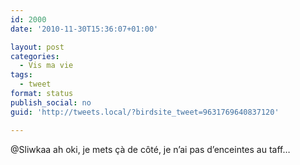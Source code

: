 ```yaml
---
id: 2000
date: '2010-11-30T15:36:07+01:00'

layout: post
categories:
  - Vis ma vie
tags:
  - tweet
format: status
publish_social: no
guid: 'http://tweets.local/?birdsite_tweet=9631769640837120'

---
```


@Sliwkaa ah oki, je mets çà de côté, je n’ai pas d’enceintes au taff…